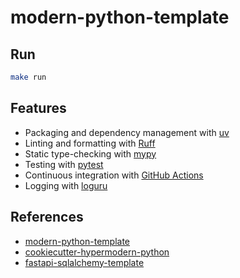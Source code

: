 # modern-python-template

## Run

```bash
make run
```

## Features

- Packaging and dependency management with [uv](https://docs.astral.sh/uv/)
- Linting and formatting with [Ruff](https://docs.astral.sh/ruff/)
- Static type-checking with [mypy](http://mypy-lang.org/)
- Testing with [pytest](https://docs.pytest.org/en/latest/)
- Continuous integration with [GitHub Actions](https://github.com/features/actions)
- Logging with [loguru](https://github.com/Delgan/loguru)

## References

- [modern-python-template](https://github.com/gecrooks/modern-python-template)
- [cookiecutter-hypermodern-python](https://github.com/cjolowicz/cookiecutter-hypermodern-python)
- [fastapi-sqlalchemy-template](https://github.com/modern-python/fastapi-sqlalchemy-template)
